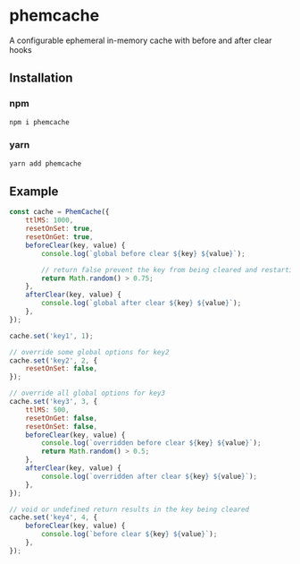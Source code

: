 # phemcache

A configurable ephemeral in-memory cache with before and after clear hooks

## Installation

### npm
```bash
npm i phemcache
```

### yarn
```bash
yarn add phemcache
```

## Example

```javascript
const cache = PhemCache({
	ttlMS: 1000,
	resetOnSet: true,
	resetOnGet: true,
	beforeClear(key, value) {
		console.log(`global before clear ${key} ${value}`);

		// return false prevent the key from being cleared and restarting the ttl timer
		return Math.random() > 0.75;
	},
	afterClear(key, value) {
		console.log(`global after clear ${key} ${value}`);
	},
});

cache.set('key1', 1);

// override some global options for key2
cache.set('key2', 2, {
	resetOnSet: false,
});

// override all global options for key3
cache.set('key3', 3, {
	ttlMS: 500,
	resetOnGet: false,
	resetOnSet: false,
	beforeClear(key, value) {
		console.log(`overridden before clear ${key} ${value}`);
		return Math.random() > 0.5;
	},
	afterClear(key, value) {
		console.log(`overridden after clear ${key} ${value}`);
	},
});

// void or undefined return results in the key being cleared
cache.set('key4', 4, {
	beforeClear(key, value) {
		console.log(`before clear ${key} ${value}`);
	},
});

```